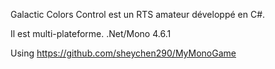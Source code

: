 Galactic Colors Control est un RTS amateur développé en C#.

Il est multi-plateforme. .Net/Mono 4.6.1

Using https://github.com/sheychen290/MyMonoGame